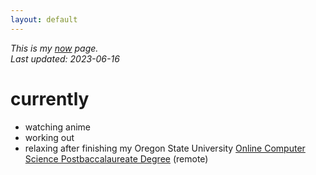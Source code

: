 ```yaml
---
layout: default
---
```


*This is my [now](https://nownownow.com/about) page.*  
*Last updated: 2023-06-16*

# currently
- watching anime
- working out
- relaxing after finishing my Oregon State University [Online Computer Science Postbaccalaureate Degree](https://eecs.oregonstate.edu/academic/online-cs-postbacc) (remote)
